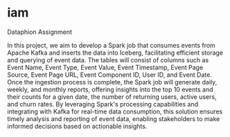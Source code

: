 # iam
Dataphion Assignment


In this project, we aim to develop a Spark job that consumes events from Apache Kafka and inserts the data into Iceberg, facilitating efficient storage and querying of event data. The tables will consist of columns such as Event Name, Event Type, Event Value, Event Timestamp, Event Page Source, Event Page URL, Event Component ID, User ID, and Event Date. Once the ingestion process is complete, the Spark job will generate daily, weekly, and monthly reports, offering insights into the top 10 events and their counts for a given date, the number of returning users, active users, and churn rates. By leveraging Spark's processing capabilities and integrating with Kafka for real-time data consumption, this solution ensures timely analysis and reporting of event data, enabling stakeholders to make informed decisions based on actionable insights.
